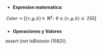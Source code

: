 * **Expresion matematica:**

![](https://github.com/maticosen/AED/blob/master/Otros/04_Lex.JPG)

* **Operaciones y Valores**

*assert (not IsBisiesto (1582));*  
